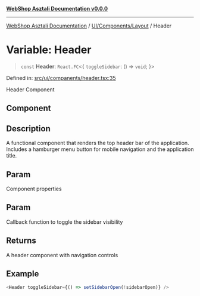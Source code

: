 [**WebShop Asztali Documentation v0.0.0**](../../../../README.md)

***

[WebShop Asztali Documentation](../../../../modules.md) / [UI/Components/Layout](../README.md) / Header

# Variable: Header

> `const` **Header**: `React.FC`\<\{ `toggleSidebar`: () => `void`; \}\>

Defined in: [src/ui/companents/header.tsx:35](https://github.com/yourusername/webshop_asztali/blob/6cd6b8ff5f7d5531f80a92ddbde9cd7ab8ecd569/src/ui/companents/header.tsx#L35)

Header Component

## Component

## Description

A functional component that renders the top header bar of the application.
Includes a hamburger menu button for mobile navigation and the application title.

## Param

Component properties

## Param

Callback function to toggle the sidebar visibility

## Returns

A header component with navigation controls

## Example

```ts
<Header toggleSidebar={() => setSidebarOpen(!sidebarOpen)} />
```
